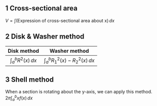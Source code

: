 ## 1 Cross-sectional area
$V=\displaystyle\int{(\text{Expression of cross-sectional area about x})\,dx}$

## 2 Disk & Washer method
|             Disk method             |                 Washer method                  |
|:-----------------------------------:|:----------------------------------------------:|
| $\displaystyle\int_a^b{R^2(x)\,dx}$ | $\displaystyle\int_a^b{R_1^2(x)-R_2^2(x)\,dx}$ |

## 3 Shell method
When a section is rotating about the y-axis, we can apply this method. 
$\displaystyle 2\pi\int_a^b{xf(x)\,dx}$
